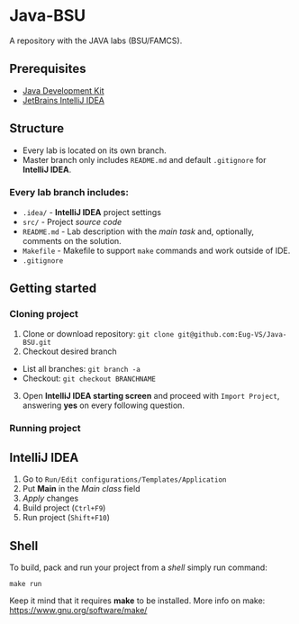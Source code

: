 # Java-BSU
A repository with the JAVA labs (BSU/FAMCS).

## Prerequisites
- [Java Development Kit](https://www.oracle.com/java/technologies/jdk8-downloads.html)
- [JetBrains IntelliJ IDEA](https://www.jetbrains.com/idea/)

## Structure
- Every lab is located on its own branch. 
- Master branch only includes `README.md` and default `.gitignore` for **IntelliJ IDEA**.
### Every lab branch includes:
- `.idea/` - **IntelliJ IDEA** project settings
- `src/` - Project *source code*
- `README.md` - Lab description with the *main task* and, optionally, comments on the solution.
- `Makefile` - Makefile to support `make` commands and work outside of IDE.
- `.gitignore`

## Getting started
### Cloning project
1. Clone or download repository: `git clone git@github.com:Eug-VS/Java-BSU.git`
2. Checkout desired branch
  * List all branches: `git branch -a`
  * Checkout: `git checkout BRANCHNAME`
3. Open **IntelliJ IDEA starting screen** and proceed with `Import Project`, answering **yes** on every following question.

### Running project
## IntelliJ IDEA
1. Go to `Run/Edit configurations/Templates/Application`
2. Put **Main** in the *Main class* field
3. *Apply* changes
4. Build project (`Ctrl+F9`)
5. Run project (`Shift+F10`)
## Shell
To build, pack and run your project from a *shell* simply run command: 
```shell
make run
```
Keep it mind that it requires **make** to be installed. More info on make: https://www.gnu.org/software/make/
